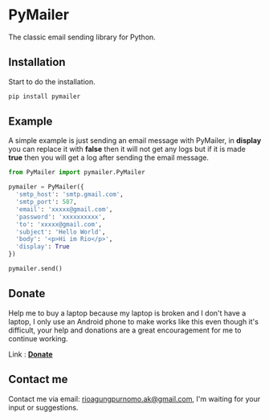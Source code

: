 # PyMailer
The classic email sending library for Python.

## Installation
Start to do the installation.
```bash
pip install pymailer
```

## Example
A simple example is just sending an email message with PyMailer, in **display** you can replace it with **false** then it will not get any logs but if it is made **true** then you will get a log after sending the email message.

```python
from PyMailer import pymailer.PyMailer

pymailer = PyMailer({
  'smtp_host': 'smtp.gmail.com',
  'smtp_port': 587,
  'email': 'xxxxx@gmail.com',
  'password': 'xxxxxxxxxx',
  'to': 'xxxxx@gmail.com',
  'subject': 'Hello World',
  'body': '<p>Hi im Rio</p>',
  'display': True
})

pymailer.send()
```

## Donate
Help me to buy a laptop because my laptop is broken and I don't have a laptop, I only use an Android phone to make works like this even though it's difficult, your help and donations are a great encouragement for me to continue working.

Link : **[Donate](https://trakteer.id/rioagungpurnomo)**

## Contact me
Contact me via email: rioagungpurnomo.ak@gmail.com, I'm waiting for your input or suggestions.
